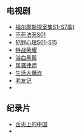 ## 电视剧

- [福尔摩斯探案集S1-S7季)](https://www.aliyundrive.com/s/SoNDPgVrMcU)
- [不死法医S01](https://www.aliyundrive.com/s/82JTBX4LccV)
- [犯罪心理S01-S15](https://www.aliyundrive.com/s/VAmrUMMSY8c)
- [特战荣耀](https://www.aliyundrive.com/s/YBgj7ThFNCQ)
- [浴血黑帮](https://www.aliyundrive.com/s/X54BXyuqdh6)
- [风骚律师](https://www.aliyundrive.com/s/cQHbFnYyDgC)
- [生活大爆炸](https://www.aliyundrive.com/s/pcjeYYjeAVL)
- [老友记](https://www.aliyundrive.com/s/9Ur5jBzzyHL)
- 



## 纪录片

- [舌尖上的中国](https://www.aliyundrive.com/s/Y1DCiJqCCCq)
- 